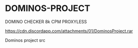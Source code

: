 # DOMINOS-PROJECT
DOMINO CHECKER 8k CPM PROXYLESS


https://cdn.discordapp.com/attachments/01/DominosProject.rar

Dominos project src
